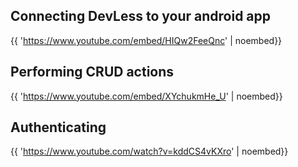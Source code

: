 
## Connecting DevLess to your android app

{{ 'https://www.youtube.com/embed/HIQw2FeeQnc' | noembed}}

## Performing CRUD actions 
{{ 'https://www.youtube.com/embed/XYchukmHe_U' | noembed}}

## Authenticating 
{{ 'https://www.youtube.com/watch?v=kddCS4vKXro' | noembed}}



